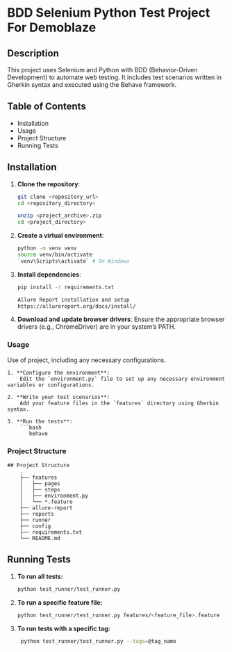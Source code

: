 # BDD Selenium Python Test Project For Demoblaze

## Description
This project uses Selenium and Python with BDD (Behavior-Driven Development) to automate web testing. It includes test scenarios written in Gherkin syntax and executed using the Behave framework.

## Table of Contents
- Installation
- Usage
- Project Structure
- Running Tests

## Installation
1. **Clone the repository**:
    ```bash
    git clone <repository_url>
    cd <repository_directory>
   
    unzip <project_archive>.zip
    cd <project_directory>
   
2. **Create a virtual environment**:
    ```bash
   python -m venv venv
   source venv/bin/activate  
   `venv\Scripts\activate` # On Windows
   
3. **Install dependencies**:
   ```bash
   pip install -r requirements.txt
   
   Allure Report installation and setup
   https://allurereport.org/docs/install/
   
4. **Download and update browser drivers**: Ensure the appropriate browser drivers (e.g., ChromeDriver) are in your system’s PATH.


### Usage
Use of project, including any necessary configurations.

    1. **Configure the environment**:
        Edit the `environment.py` file to set up any necessary environment variables or configurations.

    2. **Write your test scenarios**:
        Add your feature files in the `features` directory using Gherkin syntax.

    3. **Run the tests**:
        ```bash
           behave

### Project Structure

    ## Project Structure
        .
        ├── features
        │   ├── pages
        │   ├── steps
        │   ├── environment.py
        │   └── *.feature
        ├── allure-report
        ├── reports
        ├── runner
        ├── config
        ├── requirements.txt
        └── README.md

## Running Tests
1. **To run all tests:**
    ```bash
   python test_runner/test_runner.py
   ```
   
2. **To run a specific feature file:**
   ```bash
   python test_runner/test_runner.py features/<feature_file>.feature
   ```
3. **To run tests with a specific tag:**
   ```bash
    python test_runner/test_runner.py --tags=@tag_name
    ```
   